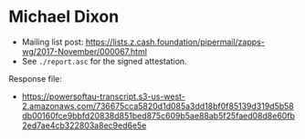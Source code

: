 # Michael Dixon

* Mailing list post: <https://lists.z.cash.foundation/pipermail/zapps-wg/2017-November/000067.html>
* See `./report.asc` for the signed attestation.

Response file:

* https://powersoftau-transcript.s3-us-west-2.amazonaws.com/736675cca5820d1d085a3dd18bf0f85139d319d5b58db00160fce9bbfd20838d851bed875c609b5ae88ab5f25faed08d8e60fb2ed7ae4cb322803a8ec9ed6e5e
